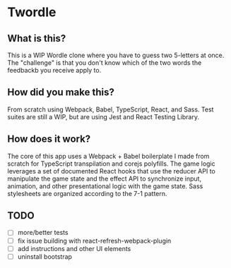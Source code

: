 # Twordle
## What is this?
This is a WIP Wordle clone where you have to guess two 5-letters at once. The "challenge" is that you don't know which of the two words the feedbackb you receive apply to.

## How did you make this?
From scratch using Webpack, Babel, TypeScript, React, and Sass. Test suites are still a WIP, but are using Jest and React Testing Library.

## How does it work?
The core of this app uses a Webpack + Babel boilerplate I made from scratch for TypeScript transpilation and corejs polyfills. The game logic leverages a set of documented React hooks that use the reducer API to manipulate the game state and the effect API to synchronize input, animation, and other presentational logic with the game state. Sass stylesheets are organized according to the 7-1 pattern.

## TODO
* [ ] more/better tests
* [ ] fix issue building with react-refresh-webpack-plugin
* [ ] add instructions and other UI elements
* [ ] uninstall bootstrap
